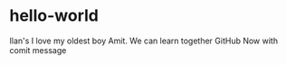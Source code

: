 # hello-world
Ilan's 
I love my oldest boy Amit. We can learn together GitHub
Now with comit message

